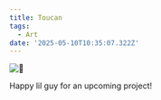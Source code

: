 ```yaml
---
title: Toucan
tags:
  - Art
date: '2025-05-10T10:35:07.322Z'
---
```


![🦜](https://res.cloudinary.com/cpadilla/image/upload/v1742586410/chrisdpadilla/blog/art/BirdBoxAnimationTransparent_prj6ml.gif)

Happy lil guy for an upcoming project!
